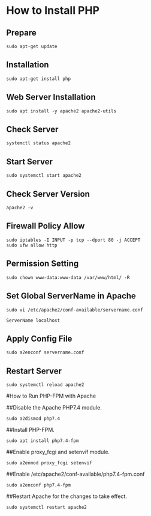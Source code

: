# How to Install PHP

## Prepare
```make
sudo apt-get update
```

## Installation
```make
sudo apt-get install php
```

## Web Server Installation
```make
sudo apt install -y apache2 apache2-utils
```

## Check Server
```make
systemctl status apache2
```

## Start Server
```make
sudo systemctl start apache2
```

## Check Server Version
```make
apache2 -v
```

## Firewall Policy Allow
```make
sudo iptables -I INPUT -p tcp --dport 80 -j ACCEPT
sudo ufw allow http
```

## Permission Setting
```make
sudo chown www-data:www-data /var/www/html/ -R
```

## Set Global ServerName in Apache
```make
sudo vi /etc/apache2/conf-available/servername.conf

ServerName localhost
```

## Apply Config File
```make
sudo a2enconf servername.conf
```

## Restart Server
```make
sudo systemctl reload apache2
```

#How to Run PHP-FPM with Apache

##Disable the Apache PHP7.4 module.
```make
sudo a2dismod php7.4
```

##Install PHP-FPM.
```make
sudo apt install php7.4-fpm
```

##Enable proxy_fcgi and setenvif module.
```make
sudo a2enmod proxy_fcgi setenvif
```

##Enable /etc/apache2/conf-available/php7.4-fpm.conf
```make
sudo a2enconf php7.4-fpm
```

##Restart Apache for the changes to take effect.
```make
sudo systemctl restart apache2
```
